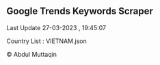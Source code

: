 

## Google Trends Keywords Scraper 
 
Last Update 27-03-2023 , 19:45:07

Country List :
VIETNAM.json



© Abdul Muttaqin 
